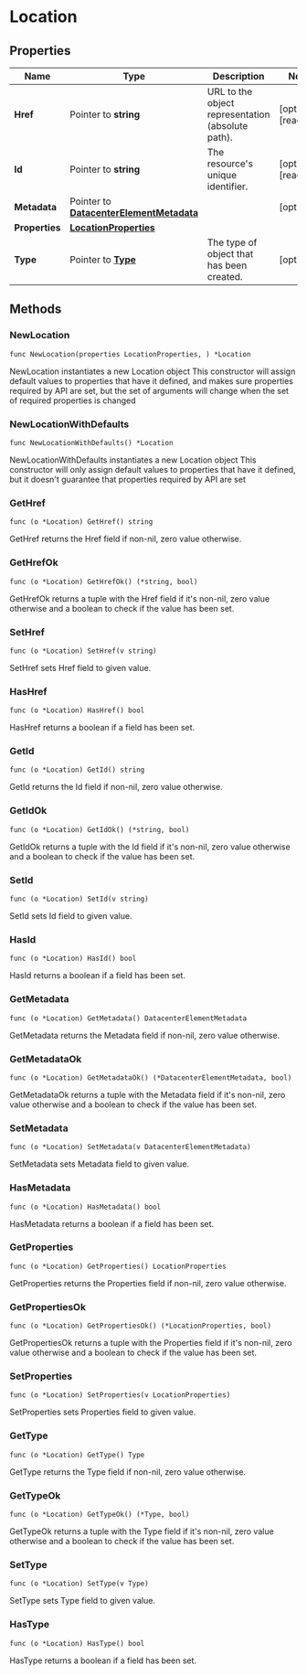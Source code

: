 # Location

## Properties

|Name | Type | Description | Notes|
|------------ | ------------- | ------------- | -------------|
|**Href** | Pointer to **string** | URL to the object representation (absolute path). | [optional] [readonly] |
|**Id** | Pointer to **string** | The resource&#39;s unique identifier. | [optional] [readonly] |
|**Metadata** | Pointer to [**DatacenterElementMetadata**](DatacenterElementMetadata.md) |  | [optional] |
|**Properties** | [**LocationProperties**](LocationProperties.md) |  | |
|**Type** | Pointer to [**Type**](Type.md) | The type of object that has been created. | [optional] |

## Methods

### NewLocation

`func NewLocation(properties LocationProperties, ) *Location`

NewLocation instantiates a new Location object
This constructor will assign default values to properties that have it defined,
and makes sure properties required by API are set, but the set of arguments
will change when the set of required properties is changed

### NewLocationWithDefaults

`func NewLocationWithDefaults() *Location`

NewLocationWithDefaults instantiates a new Location object
This constructor will only assign default values to properties that have it defined,
but it doesn't guarantee that properties required by API are set

### GetHref

`func (o *Location) GetHref() string`

GetHref returns the Href field if non-nil, zero value otherwise.

### GetHrefOk

`func (o *Location) GetHrefOk() (*string, bool)`

GetHrefOk returns a tuple with the Href field if it's non-nil, zero value otherwise
and a boolean to check if the value has been set.

### SetHref

`func (o *Location) SetHref(v string)`

SetHref sets Href field to given value.

### HasHref

`func (o *Location) HasHref() bool`

HasHref returns a boolean if a field has been set.

### GetId

`func (o *Location) GetId() string`

GetId returns the Id field if non-nil, zero value otherwise.

### GetIdOk

`func (o *Location) GetIdOk() (*string, bool)`

GetIdOk returns a tuple with the Id field if it's non-nil, zero value otherwise
and a boolean to check if the value has been set.

### SetId

`func (o *Location) SetId(v string)`

SetId sets Id field to given value.

### HasId

`func (o *Location) HasId() bool`

HasId returns a boolean if a field has been set.

### GetMetadata

`func (o *Location) GetMetadata() DatacenterElementMetadata`

GetMetadata returns the Metadata field if non-nil, zero value otherwise.

### GetMetadataOk

`func (o *Location) GetMetadataOk() (*DatacenterElementMetadata, bool)`

GetMetadataOk returns a tuple with the Metadata field if it's non-nil, zero value otherwise
and a boolean to check if the value has been set.

### SetMetadata

`func (o *Location) SetMetadata(v DatacenterElementMetadata)`

SetMetadata sets Metadata field to given value.

### HasMetadata

`func (o *Location) HasMetadata() bool`

HasMetadata returns a boolean if a field has been set.

### GetProperties

`func (o *Location) GetProperties() LocationProperties`

GetProperties returns the Properties field if non-nil, zero value otherwise.

### GetPropertiesOk

`func (o *Location) GetPropertiesOk() (*LocationProperties, bool)`

GetPropertiesOk returns a tuple with the Properties field if it's non-nil, zero value otherwise
and a boolean to check if the value has been set.

### SetProperties

`func (o *Location) SetProperties(v LocationProperties)`

SetProperties sets Properties field to given value.


### GetType

`func (o *Location) GetType() Type`

GetType returns the Type field if non-nil, zero value otherwise.

### GetTypeOk

`func (o *Location) GetTypeOk() (*Type, bool)`

GetTypeOk returns a tuple with the Type field if it's non-nil, zero value otherwise
and a boolean to check if the value has been set.

### SetType

`func (o *Location) SetType(v Type)`

SetType sets Type field to given value.

### HasType

`func (o *Location) HasType() bool`

HasType returns a boolean if a field has been set.



